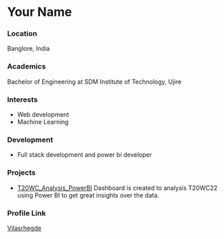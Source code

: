 # Your Name

### Location

Banglore, India

### Academics

Bachelor of Engineering at SDM Institute of Technology, Ujire

### Interests

- Web development
- Machine Learning

### Development

- Full stack development and power bi developer

### Projects

- [T20WC_Analysis_PowerBI](https://github.com/vilasrhegde/T20WC_Analysis_PowerBI) Dashboard is created to analysis T20WC22 using Power BI to get great insights over the data.


### Profile Link

[Vilasrhegde](https://github.com/vilasrhegde)